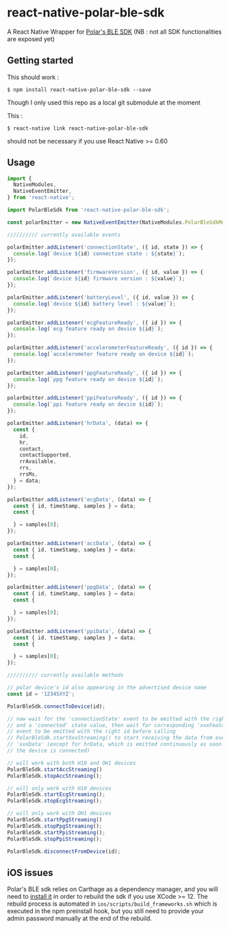# react-native-polar-ble-sdk

A React Native Wrapper for [Polar's BLE SDK](https://github.com/polarofficial/polar-ble-sdk)
(NB : not all SDK functionalities are exposed yet)

## Getting started

This should work :

`$ npm install react-native-polar-ble-sdk --save`

Though I only used this repo as a local git submodule at the moment

This :

`$ react-native link react-native-polar-ble-sdk`

should not be necessary if you use React Native >= 0.60

## Usage

```javascript
import {
  NativeModules,
  NativeEventEmitter,
} from 'react-native';

import PolarBleSdk from 'react-native-polar-ble-sdk';

const polarEmitter = new NativeEventEmitter(NativeModules.PolarBleSdkModule);

////////// currently available events

polarEmitter.addListener('connectionState', ({ id, state }) => {
  console.log(`device ${id} connection state : ${state}`);
});

polarEmitter.addListener('firmwareVersion', ({ id, value }) => {
  console.log(`device ${id} firmware version : ${value}`);  
});

polarEmitter.addListener('batteryLevel', ({ id, value }) => {
  console.log(`device ${id} battery level : ${value}`);  
});

polarEmitter.addListener('ecgFeatureReady', ({ id }) => {
  console.log(`ecg feature ready on device ${id}`);    
});

polarEmitter.addListener('accelerometerFeatureReady', ({ id }) => {
  console.log(`accelerometer feature ready on device ${id}`);    
});

polarEmitter.addListener('ppgFeatureReady', ({ id }) => {
  console.log(`ppg feature ready on device ${id}`);      
});

polarEmitter.addListener('ppiFeatureReady', ({ id }) => {
  console.log(`ppi feature ready on device ${id}`);    
});

polarEmitter.addListener('hrData', (data) => {
  const {
    id,
    hr,
    contact,
    contactSupported,
    rrAvailable,
    rrs,
    rrsMs,  
  } = data;
});

polarEmitter.addListener('ecgData', (data) => {
  const { id, timeStamp, samples } = data;
  const {

  } = samples[0];
});

polarEmitter.addListener('accData', (data) => {
  const { id, timeStamp, samples } = data;
  const {

  } = samples[0];
});

polarEmitter.addListener('ppgData', (data) => {
  const { id, timeStamp, samples } = data;
  const {

  } = samples[0];
});

polarEmitter.addListener('ppiData', (data) => {
  const { id, timeStamp, samples } = data;
  const {

  } = samples[0];
});

////////// currently available methods

// polar device's id also appearing in the advertised device name
const id = '12345XYZ';

PolarBleSdk.connectToDevice(id);

// now wait for the 'connectionState' event to be emitted with the right id
// and a 'connected' state value, then wait for corresponding 'xxxFeatureReady'
// event to be emitted with the right id before calling
// PolarBleSdk.startXxxStreaming() to start receiving the data from event
// 'xxxData' (except for hrData, which is emitted continuously as soon as
// the device is connected)

// will work with both H10 and OH1 devices
PolarBleSdk.startAccStreaming()
PolarBleSdk.stopAccStreaming();

// will only work with H10 devices
PolarBleSdk.startEcgStreaming();
PolarBleSdk.stopEcgStreaming();

// will only work with OH1 devices
PolarBleSdk.startPpgStreaming()
PolarBleSdk.stopPpgStreaming();
PolarBleSdk.startPpiStreaming();
PolarBleSdk.stopPpiStreaming();

PolarBleSdk.disconnectFromDevice(id);
```

## iOS issues

Polar's BLE sdk relies on Carthage as a dependency manager, and you will need to
[install it](https://github.com/Carthage/Carthage#installing-carthage) in order
to rebuild the sdk if you use XCode >= 12.
The rebuild process is automated in `ios/scripts/build_frameworks.sh` which is
executed in the npm preinstall hook, but you still need to provide your admin
password manually at the end of the rebuild.

